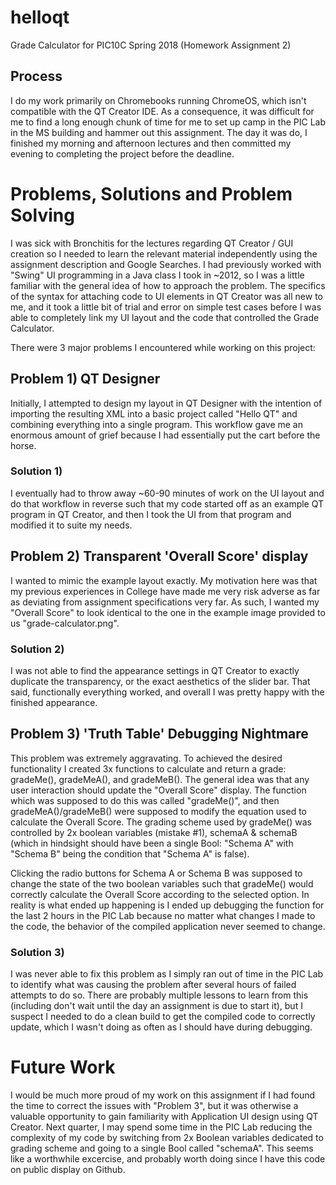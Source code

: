 # helloqt
Grade Calculator for PIC10C Spring 2018 (Homework Assignment 2)

## Process
I do my work primarily on Chromebooks running ChromeOS, which isn't compatible with the QT Creator IDE. As a consequence, it was difficult for me to find a long enough chunk of time for me to set up camp in the PIC Lab in the MS building and hammer out this assignment. The day it was do, I finished my morning and afternoon lectures and then committed my evening to completing the project before the deadline.

# Problems, Solutions and Problem Solving
I was sick with Bronchitis for the lectures regarding QT Creator / GUI creation so I needed to learn the relevant material independently using the assignment description and Google Searches. I had previously worked with "Swing" UI programming in a Java class I took in ~2012, so I was a little familiar with the general idea of how to approach the problem. The specifics of the syntax for attaching code to UI elements in QT Creator was all new to me, and it took a little bit of trial and error on simple test cases before I was able to completely link my UI layout and the code that controlled the Grade Calculator.

There were 3 major problems I encountered while working on this project:

## Problem 1) QT Designer
Initially, I attempted to design my layout in QT Designer with the intention of importing the resulting XML into a basic project called "Hello QT" and combining everything into a single program. This workflow gave me an enormous amount of grief because I had essentially put the cart before the horse. 

### Solution 1) 
I eventually had to throw away ~60-90 minutes of work on the UI layout and do that workflow in reverse such that my code started off as an example QT program in QT Creator, and then I took the UI from that program and modified it to suite my needs.

## Problem 2) Transparent 'Overall Score' display
I wanted to mimic the example layout exactly. My motivation here was that my previous experiences in College have made me very risk adverse as far as deviating from assignment specifications very far. As such, I wanted my "Overall Score" to look identical to the one in the example image provided to us "grade-calculator.png". 

### Solution 2) 
I was not able to find the appearance settings in QT Creator to exactly duplicate the transparency, or the exact aesthetics of the slider bar. That said, functionally everything worked, and overall I was pretty happy with the finished appearance.

## Problem 3) 'Truth Table' Debugging Nightmare
This problem was extremely aggravating. To achieved the desired functionality I created 3x functions to calculate and return a grade: gradeMe(), gradeMeA(), and gradeMeB(). The general idea was that any user interaction should update the "Overall Score" display. The function which was supposed to do this was called "gradeMe()", and then gradeMeA()/gradeMeB() were supposed to modify the equation used to calculate the Overall Score. The grading scheme used by gradeMe() was controlled by 2x boolean variables (mistake #1), schemaA & schemaB (which in hindsight should have been a single Bool: "Schema A" with "Schema B" being the condition that "Schema A" is false).

Clicking the radio buttons for Schema A or Schema B was supposed to change the state of the two boolean variables such that gradeMe() would correctly calculate the Overall Score according to the selected option. In reality is what ended up happening is I ended up debugging the function for the last 2 hours in the PIC Lab because no matter what changes I made to the code, the behavior of the compiled application never seemed to change.

### Solution 3) 
I was never able to fix this problem as I simply ran out of time in the PIC Lab to identify what was causing the problem after several hours of failed attempts to do so. There are probably multiple lessons to learn from this (including don't wait until the day an assignment is due to start it), but I suspect I needed to do a clean build to get the compiled code to correctly update, which I wasn't doing as often as I should have during debugging.

# Future Work
I would be much more proud of my work on this assignment if I had found the time to correct the issues with "Problem 3", but it was otherwise a valuable opportunity to gain familiarity with Application UI design using QT Creator. Next quarter, I may spend some time in the PIC Lab reducing the complexity of my code by switching from 2x Boolean variables dedicated to grading scheme and going to a single Bool called "schemaA". This seems like a worthwhile excercise, and probably worth doing since I have this code on public display on Github.

